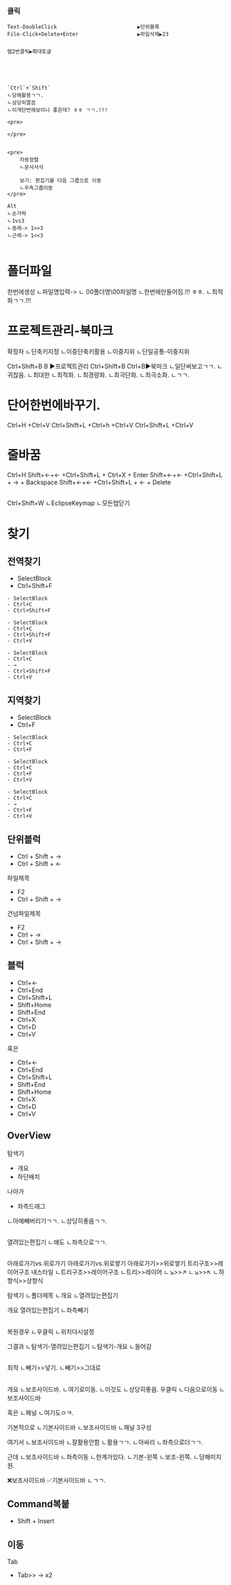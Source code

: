 


### 클릭
```
Text-DoubleClick                          ▶단위블록  
File-Click+Delete+Enter                   ▶파일삭제▶23

```

### 
```
탭2번클릭▶확대토글





`Ctrl`+`Shift`  
ㄴ당해활용ㄱㄱ.  
ㄴ상당히깔끔  
ㄴ이게단번에보이니 좋은데? ㅎㅎ ㄱㄱ.!!!  

<pre>
    
</pre>


<pre>
    자동정렬
    ㄴ문서서식

    보기: 편집기를 다음 그룹으로 이동
    ㄴ우측그룹이동
</pre>

Alt
ㄴ손가락
ㄴ1vs3
ㄴ종래-> 1>>3
ㄴ근래-> 1<<3


```
# 폴더파일
한번에생성
ㄴ파일명입력->
ㄴ 00폴더명\00파일명
ㄴ한번에만들어짐.!!! ㅎㅎ.
ㄴ최적화ㄱㄱ.!!!



# 프로젝트관리-북마크
확장자
ㄴ단축키지정
ㄴ이중단축키활용
ㄴ이중지위
ㄴ단일공통-이중지위

Ctrl+Shift+B  B     ▶프로젝트관리
Ctrl+Shift+B  Ctrl+B▶북마크
ㄴ일단써보고ㄱㄱ.
ㄴ귀찮음.
ㄴ최대한
ㄴ최적화.
ㄴ최경량화.
ㄴ최극단화.
ㄴ최극소화.
ㄴㄱㄱ.



# 단어한번에바꾸기.
Ctrl+H +Ctrl+V 
Ctrl+Shift+L +Ctrl+h +Ctrl+V
Ctrl+Shift+L +Ctrl+V


# 줄바꿈
Ctrl+H
Shift+←+← +Ctrl+Shift+L + Ctrl+X + Enter
Shift+←+← +Ctrl+Shift+L + → + Backspace
Shift+←+← +Ctrl+Shift+L + ← + Delete



##
Ctrl+Shift+W
ㄴEclipseKeymap
ㄴ모든탭닫기


# 찾기
## 전역찾기
- SelectBlock
- Ctrl+Shift+F

```
- SelectBlock
- Ctrl+C
- Ctrl+Shift+F
```
```
- SelectBlock
- Ctrl+C
- Ctrl+Shift+F
- Ctrl+V
```
```
- SelectBlock
- Ctrl+C
- →
- Ctrl+Shift+F
- Ctrl+V
```


## 지역찾기
- SelectBlock
- Ctrl+F
```
- SelectBlock
- Ctrl+C
- Ctrl+F
```
```
- SelectBlock
- Ctrl+C
- Ctrl+F
- Ctrl+V
```
```
- SelectBlock
- Ctrl+C
- →
- Ctrl+F
- Ctrl+V
```


## 단위블럭
- Ctrl + Shift + →
- Ctrl + Shift + ←



파일제목
- F2
- Ctrl + Shift + →

건넘파일제목
- F2
- Ctrl + →
- Ctrl + Shift + →


## 블럭
- Ctrl+←
- Ctrl+End
- Ctrl+Shift+L
- Shift+Home
- Shift+End
- Ctrl+X
- Ctrl+D
- Ctrl+V

혹은
- Ctrl+←
- Ctrl+End
- Ctrl+Shift+L
- Shift+End
- Shift+Home
- Ctrl+X
- Ctrl+D
- Ctrl+V

## OverView
탐색기
- 개요
- 하단배치

나아가
- 좌측드래그

ㄴ아예빼버리기ㄱㄱ.
ㄴ상당히좋음ㄱㄱ.

##
열려있는편집기
ㄴ얘도
ㄴ좌측으로ㄱㄱ.

##
아래로가기vs.위로가기
아래로가기vs.위로쌓기
아래로가기>>위로쌓기
트리구조>>레이어구조
내스타일
ㄴ트리구조>>레이어구조
ㄴ트리>>레이어
ㄴ↘>>↗
ㄴ↘>>↖
ㄴ하향식>>상향식

탐색기
ㄴ폴더제목
ㄴ개요
ㄴ열려있는편집기

개요
열려있는편집기
ㄴ좌측빼기


##
복원경우
ㄴ우클릭
ㄴ위치다시설정

그결과
ㄴ탐색기-열려있는편집기
ㄴ탐색기-개요
ㄴ들어감

##
최적
ㄴ빼기>>넣기.
ㄴ빼기>>그대로


##
개요
ㄴ보조사이드바.
ㄴ여기로이동.
ㄴ이것도
ㄴ상당히좋음.
우클릭
ㄴ다음으로이동
ㄴ보조사이드바

혹은
ㄴ패널
ㄴ여기도ㅇㅋ.

기본적으로
ㄴ기본사이드바
ㄴ보조사이드바
ㄴ패널
3구성

여기서
ㄴ보조사이드바
ㄴ잘활용안함
ㄴ활용ㄱㄱ.
ㄴ아싸리
ㄴ좌측으로더ㄱㄱ.

근데
ㄴ보조사이드바
ㄴ좌측이동
ㄴ한계가있다.
ㄴ기본-왼쪽
ㄴ보조-왼쪽.
ㄴ당해미지원.

❌보조사이드바
✅기본사이드바
ㄴㄱㄱ.


## Command복붙
- Shift + Insert

## 이동
Tab
- Tab>> → x2